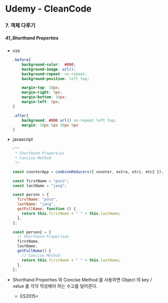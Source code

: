 # Udemy - CleanCode

### 7. 객체 다루기

##### 41_Shorthand Properties

* css

  ```css
  .before{
      background-color:  #000;
      background-image: url();
      background-repeat: no-repeat;
      background-position: left top;
  
      margin-top: 10px;
      margin-right: 5px;
      margin-bottom: 10px;
      margin-left: 5px;
  }
  
  .after{
      background: #000 url() no-repeat left top;
      margin: 10px 5px 10px 5px
  }
  ```



* javascript

  ```javascript
  /**
   * Shorthand Properties
   * Concise Method
   */
  
  const counterApp = combineReducers({ counter, extra, etc1, etc2 });
  
  const firstName = "poco";
  const lastName = "jang";
  
  const person = {
    firstName: "poco",
    lastName: "jang",
    getFullName: function () {
      return this.firstName + " " + this.lastName;
    },
  };
  
  const person2 = {
    // Shorthand Properties
    firstName,
    lastName,
    getFullName() {
      // Concise Method
      return this.firstName + " " + this.lastName;
    },
  };
  
  ```





* Shorthand Properties 와 Concise Method 를 사용하면 Object 의 key / value 를 각각 작성해야 하는 수고를 덜어준다.
  * ES2015+
